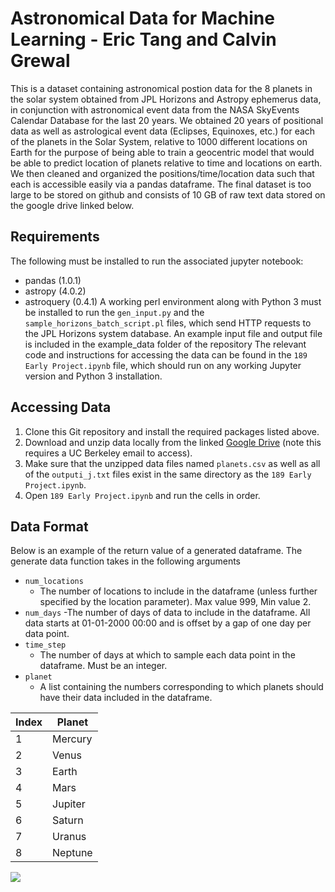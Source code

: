 # Astronomical Data for Machine Learning - Eric Tang and Calvin Grewal
This is a dataset containing astronomical postion data for the 8 planets in the solar system obtained from JPL Horizons and Astropy ephemerus data, in conjunction with astronomical event data from the NASA SkyEvents Calendar Database for the last 20 years. We obtained 20 years of positional data as well as astrological event data (Eclipses, Equinoxes, etc.) for each of the planets in the Solar System, relative to 1000 different locations on Earth for the purpose of being able to train a geocentric model that would be able to predict location of planets relative to time and locations on earth. We then cleaned and organized the positions/time/location data such that each is accessible easily via a pandas dataframe. The final dataset is too large to be stored on github and consists of 10 GB of raw text data stored on the google drive linked below.

## Requirements
The following must be installed to run the associated jupyter notebook:
* pandas (1.0.1)
* astropy (4.0.2)
* astroquery (0.4.1)
A working perl environment along with Python 3 must be installed to run the `gen_input.py` and the `sample_horizons_batch_script.pl` files, which send HTTP requests to the JPL Horizons system database. An example input file and output file is included in the example_data folder of the repository
The relevant code and instructions for accessing the data can be found in the `189 Early Project.ipynb` file, which should run on any working Jupyter version and Python 3 installation.

## Accessing Data
1. Clone this Git repository and install the required packages listed above.
2. Download and unzip data locally from the linked [Google Drive](https://drive.google.com/drive/u/1/folders/16cBlFRV02PcA1_ypUR4UUju3h61P0zgg) (note this requires a UC Berkeley email to access). 
2. Make sure that the unzipped data files named `planets.csv` as well as all of the `outputi_j.txt` files exist in the same directory as the `189 Early Project.ipynb`.
3. Open `189 Early Project.ipynb` and run the cells in order. 

## Data Format
Below is an example of the return value of a generated dataframe. The generate data function takes in the following arguments
* `num_locations`
  - The number of locations to include in the dataframe (unless further specified by the location parameter). Max value 999, Min value 2.
* `num_days`
  -The number of days of data to include in the dataframe. All data starts at 01-01-2000 00:00 and is offset by a gap of one day per data point.
* `time_step`
  - The number of days at which to sample each data point in the dataframe. Must be an integer.
* `planet`
  - A list containing the numbers corresponding to which planets should have their data included in the dataframe.
  
 | Index | Planet    |
 |-------|--------   |
 | 1     |    Mercury|
 | 2     |    Venus  |
 | 3     |    Earth  | 
 | 4     |     Mars  | 
 | 5     |    Jupiter|
 | 6     |    Saturn | 
 | 7     |     Uranus| 
 | 8     |    Neptune|
![](https://github.com/erictang000/astro-data/blob/master/example_data/dataframe.png?raw=true)



